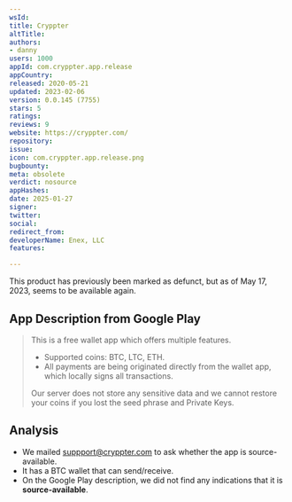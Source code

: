 ```yaml
---
wsId: 
title: Cryppter
altTitle: 
authors:
- danny
users: 1000
appId: com.cryppter.app.release
appCountry: 
released: 2020-05-21
updated: 2023-02-06
version: 0.0.145 (7755)
stars: 5
ratings: 
reviews: 9
website: https://cryppter.com/
repository: 
issue: 
icon: com.cryppter.app.release.png
bugbounty: 
meta: obsolete
verdict: nosource
appHashes: 
date: 2025-01-27
signer: 
twitter: 
social: 
redirect_from: 
developerName: Enex, LLC
features: 

---
```


This product has previously been marked as defunct, but as of May 17, 2023, seems to be available again. 

## App Description from Google Play 

> This is a free wallet app which offers multiple features.
> - Supported coins: BTC, LTC, ETH.
> - All payments are being originated directly from the wallet app, which locally signs all transactions.
>
> Our server does not store any sensitive data and we cannot restore your coins if you lost the seed phrase and Private Keys.

## Analysis 

- We mailed suppport@cryppter.com to ask whether the app is source-available. 
- It has a BTC wallet that can send/receive.
- On the Google Play description, we did not find any indications that it is **source-available**. 
